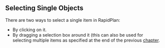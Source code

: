 ## Selecting Single Objects

There are two ways to select a single item in RapidPlan:

- By clicking on it.
- By dragging a selection box around it (this can also be used for selecting multiple items as specified at the end of the previous [chapter](../4.%20The%20Canvas/4.1.1%20Blank%20Canvas{.page-break-before}.md).
